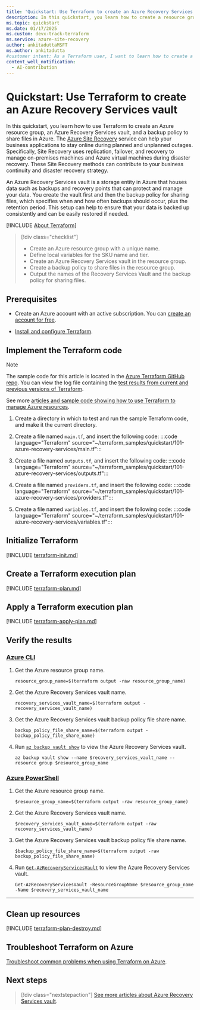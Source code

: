 ```yaml
---
title: 'Quickstart: Use Terraform to create an Azure Recovery Services vault'
description: In this quickstart, you learn how to create a resource group, an Azure Recovery Services vault, and a backup policy to share files in the Azure environment.
ms.topic: quickstart
ms.date: 01/17/2025
ms.custom: devx-track-terraform
ms.service: azure-site-recovery
author: ankitaduttaMSFT
ms.author: ankitadutta
#customer intent: As a Terraform user, I want to learn how to create a resource group, Azure Recovery Services vault, and a backup policy to share files in Azure.
content_well_notification: 
  - AI-contribution
---
```


# Quickstart: Use Terraform to create an Azure Recovery Services vault

In this quickstart, you learn how to use Terraform to create an Azure resource group, an Azure Recovery Services vault, and a backup policy to share files in Azure. The [Azure Site Recovery](site-recovery-overview.md) service can help your business applications to stay online during planned and unplanned outages. Specifically, Site Recovery uses replication, failover, and recovery to manage on-premises machines and Azure virtual machines during disaster recovery. These Site Recovery methods can contribute to your business continuity and disaster recovery strategy.

An Azure Recovery Services vault is a storage entity in Azure that houses data such as backups and recovery points that can protect and manage your data. You create the vault first and then the backup policy for sharing files, which specifies when and how often backups should occur, plus the retention period. This setup can help to ensure that your data is backed up consistently and can be easily restored if needed.

[!INCLUDE [About Terraform](~/azure-dev-docs-pr/articles/terraform/includes/abstract.md)]

> [!div class="checklist"]
> * Create an Azure resource group with a unique name.
> * Define local variables for the SKU name and tier.
> * Create an Azure Recovery Services vault in the resource group.
> * Create a backup policy to share files in the resource group.
> * Output the names of the Recovery Services Vault and the backup policy for sharing files.

## Prerequisites

- Create an Azure account with an active subscription. You can [create an account for free](https://azure.microsoft.com/free/?WT.mc_id=A261C142F).

- [Install and configure Terraform](/azure/developer/terraform/quickstart-configure).

## Implement the Terraform code

> [!NOTE]
> The sample code for this article is located in the [Azure Terraform GitHub repo](https://github.com/Azure/terraform/tree/master/quickstart/101-azure-recovery-services). You can view the log file containing the [test results from current and previous versions of Terraform](https://github.com/Azure/terraform/tree/master/quickstart/101-azure-recovery-services/TestRecord.md).
> 
> See more [articles and sample code showing how to use Terraform to manage Azure resources](/azure/terraform).

1. Create a directory in which to test and run the sample Terraform code, and make it the current directory.

1. Create a file named `main.tf`, and insert the following code:
:::code language="Terraform" source="~/terraform_samples/quickstart/101-azure-recovery-services/main.tf":::

1. Create a file named `outputs.tf`, and insert the following code:
:::code language="Terraform" source="~/terraform_samples/quickstart/101-azure-recovery-services/outputs.tf":::

1. Create a file named `providers.tf`, and insert the following code:
:::code language="Terraform" source="~/terraform_samples/quickstart/101-azure-recovery-services/providers.tf":::

1. Create a file named `variables.tf`, and insert the following code:
:::code language="Terraform" source="~/terraform_samples/quickstart/101-azure-recovery-services/variables.tf":::

## Initialize Terraform

[!INCLUDE [terraform-init.md](~/azure-dev-docs-pr/articles/terraform/includes/terraform-init.md)]

## Create a Terraform execution plan

[!INCLUDE [terraform-plan.md](~/azure-dev-docs-pr/articles/terraform/includes/terraform-plan.md)]

## Apply a Terraform execution plan

[!INCLUDE [terraform-apply-plan.md](~/azure-dev-docs-pr/articles/terraform/includes/terraform-apply-plan.md)]

## Verify the results

### [Azure CLI](#tab/azure-cli)

1. Get the Azure resource group name.

    ```console
    resource_group_name=$(terraform output -raw resource_group_name)
    ```

1. Get the Azure Recovery Services vault name.

    ```console
    recovery_services_vault_name=$(terraform output -recovery_services_vault_name)
    ```

1. Get the Azure Recovery Services vault backup policy file share name.

    ```console
    backup_policy_file_share_name=$(terraform output -backup_policy_file_share_name)
    ```

1. Run [`az backup vault show`](/cli/azure/backup/vault#az-backup-vault-show) to view the Azure Recovery Services vault.

    ```azurecli
    az backup vault show --name $recovery_services_vault_name --resource group $resource_group_name
    ```

### [Azure PowerShell](#tab/azure-powershell)

1. Get the Azure resource group name.

    ```console
    $resource_group_name=$(terraform output -raw resource_group_name)
    ```

1. Get the Azure Recovery Services vault name.

    ```console
    $recovery_services_vault_name=$(terraform output -raw recovery_services_vault_name)
    ```

1. Get the Azure Recovery Services vault backup policy file share name.

    ```console
    $backup_policy_file_share_name=$(terraform output -raw backup_policy_file_share_name)
    ```

1. Run [`Get-AzRecoveryServicesVault`](/powershell/module/az.recoveryservieces/get-azrecoveryservicesvault) to view the Azure Recovery Services vault.

    ```azurepowershell
    Get-AzRecoveryServicesVault -ResourceGroupName $resource_group_name -Name $recovery_services_vault_name
    ```

---

## Clean up resources

[!INCLUDE [terraform-plan-destroy.md](~/azure-dev-docs-pr/articles/terraform/includes/terraform-plan-destroy.md)]

## Troubleshoot Terraform on Azure

[Troubleshoot common problems when using Terraform on Azure](/azure/developer/terraform/troubleshoot).

## Next steps

> [!div class="nextstepaction"]
> [See more articles about Azure Recovery Services vault](/search/?terms=Azure%20recovery%20services%20vault%20and%20terraform).
